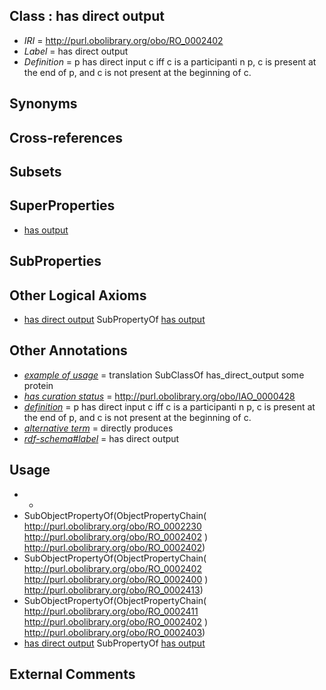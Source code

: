 
## Class : has direct output

 * *IRI* = http://purl.obolibrary.org/obo/RO_0002402
 * *Label* = has direct output
 * *Definition* = p has direct input c iff c is a participanti n p, c is present at the end of p, and c is not present at the beginning of c. 

## Synonyms


## Cross-references


## Subsets


## SuperProperties

 * [has output](../../RO/34/RO_0002234.md)

## SubProperties


## Other Logical Axioms

 * [has direct output](../../RO/02/RO_0002402.md) SubPropertyOf [has output](../../RO/34/RO_0002234.md)

## Other Annotations

 * *[example of usage](../../IAO/12/IAO_0000112.md)* = translation SubClassOf has_direct_output some protein
 * *[has curation status](../../IAO/14/IAO_0000114.md)* = http://purl.obolibrary.org/obo/IAO_0000428
 * *[definition](../../IAO/15/IAO_0000115.md)* = p has direct input c iff c is a participanti n p, c is present at the end of p, and c is not present at the beginning of c. 
 * *[alternative term](../../IAO/18/IAO_0000118.md)* = directly produces
 * *[rdf-schema#label](../../el/rdf-schema#label.md)* = has direct output

## Usage

 * -
 * SubObjectPropertyOf(ObjectPropertyChain( <http://purl.obolibrary.org/obo/RO_0002230> <http://purl.obolibrary.org/obo/RO_0002402> ) <http://purl.obolibrary.org/obo/RO_0002402>)
 * SubObjectPropertyOf(ObjectPropertyChain( <http://purl.obolibrary.org/obo/RO_0002402> <http://purl.obolibrary.org/obo/RO_0002400> ) <http://purl.obolibrary.org/obo/RO_0002413>)
 * SubObjectPropertyOf(ObjectPropertyChain( <http://purl.obolibrary.org/obo/RO_0002411> <http://purl.obolibrary.org/obo/RO_0002402> ) <http://purl.obolibrary.org/obo/RO_0002403>)
 * [has direct output](../../RO/02/RO_0002402.md) SubPropertyOf [has output](../../RO/34/RO_0002234.md)

## External Comments

